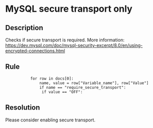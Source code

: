 # MySQL secure transport only

## Description
Checks if secure transport is required. More information: https://dev.mysql.com/doc/mysql-security-excerpt/8.0/en/using-encrypted-connections.html


## Rule
```
           for row in docs[0]:
               name, value = row["Variable_name"], row["Value"]
               if name == "require_secure_transport":
                if value == "OFF":
```

## Resolution
Please consider enabling secure transport.

